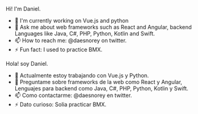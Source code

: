 Hi! I'm Daniel.

- 🔭 I'm currently working on Vue.js and python
- 💬 Ask me about web frameworks such as React and Angular, backend Languages like Java, C#, PHP, Python, Kotlin and Swift.
- 📫 How to reach me: @daesnorey on twitter.
- ⚡ Fun fact: I used to practice BMX.

Hola! soy Daniel.

- 🔭 Actualmente estoy trabajando con Vue.js y Python.
- 💬 Preguntame sobre frameworks de la web como React y Angular, Lenguajes para backend como Java, C#, PHP, Python, Kotlin y Swift.
- 📫 Como contactarme: @daesnorey en twitter.
- ⚡ Dato curioso: Solia practicar BMX.
